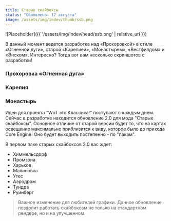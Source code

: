 ```yaml
---
title: Старые скайбоксы
status: "Обновлено: 17 августа"
image: /assets/img/indev/thumb/ssb.png
---
```


<p style="display: none">Открываемся!</p>

![Placeholder]({{ '/assets/img/indev/head/ssb.png' | relative_url }})



В данный момент ведется разработка над «Прохоровкой» в стиле «Огненной дуги», старой «Карелией», «Монастырем», «Вестфилдом» и «Энском». Интересно? Тогда вот вам несколько скриншотов с разработки!

### Прохоровка «Огненная дуга»
		
### Карелия
		
### Монастырь
		
Идеи для проекта "WоТ это Классика!" поступают с каждым днем. Сейчас в разработке находится обновление 2.0 для мода "Старые скайбоксы". Основное отличие от старой версии будет то, что на картах освещение максимально приблизится к виду, которое было до прихода Core Engine. Оно будет выходить постепенно - по "пакам".


В первом паке старых скайбоксов 2.0 вас ждет: 
- Химмельсдорф
- Промзона
- Харьков
- Малиновка
- Утес
- Аэродром
- Тундра
- Руинберг

> Важное изменение для любителей графики. Данное обновление позволит работать скайбоксам не только на стандартном рендере, но и на улучшенном.